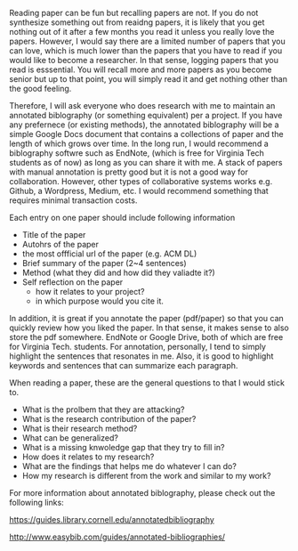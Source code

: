 
Reading paper can be fun but recalling papers are not. If you do not synthesize something out from reaidng papers, it is likely that you get nothing out of it after a few months you read it unless you really love the papers. However, I would say there are a limited number of papers that you can love, which is much lower than the papers that you have to read if you would like to become a researcher. In that sense, logging papers that you read is esssential. You will recall more and more papers as you become senior but up to that point, you will simply read it and get nothing other than the good feeling. 

Therefore, I will ask everyone who does research with me to maintain an annotated biblography (or something equivalent) per a project. If you have any prefernece (or existing methods), the annotated biblography will be a simple Google Docs document that contains a collections of paper and the length of which grows over time. In the long run, I would recommend a biblography softwre such as EndNote, (which is free for Virginia Tech students as of now) as long as you can share it with me. A stack of papers with manual annotation is pretty good but it is not a good way for collaboration. However, other types of collaborative systems works e.g. Github, a Wordpress, Medium, etc. I would recommend something that requires minimal transaction costs. 

Each entry on one paper should include following information 
- Title of the paper
- Autohrs of the paper
- the most offficial url of the paper (e.g. ACM DL) 
- Brief summary of the paper (2~4 sentences) 
- Method (what they did and how did they valiadte it?) 
- Self reflection on the paper
  - how it relates to your project? 
  - in which purpose would you cite it. 
  
In addition, it is great if you annotate the paper (pdf/paper) so that you can quickly review how you liked the paper. In that sense, it makes sense to also store the pdf somewhere. EndNote or Google Drive, both of which are free for Virginia Tech. students. For annotation, personally, I tend to simply highlight the sentences that resonates in me. Also, it is good to highlight keywords and sentences that can summarize each paragraph.

When reading a paper, these are the general questions to that I would stick to. 

- What is the prolbem that they are attacking? 
- What is the research contribution of the paper? 
- What is their research method? 
- What can be generalized? 
- What is a missing knwoledge gap that they try to fill in? 
- How does it relates to my research? 
- What are the findings that helps me do whatever I can do? 
- How my research is different from the work and similar to my work?

For more information about annotated biblography, please check out the following links: 

https://guides.library.cornell.edu/annotatedbibliography

http://www.easybib.com/guides/annotated-bibliographies/
